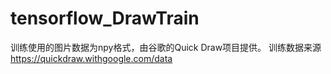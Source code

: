 # tensorflow_DrawTrain


训练使用的图片数据为npy格式，由谷歌的Quick Draw项目提供。
训练数据来源 https://quickdraw.withgoogle.com/data
